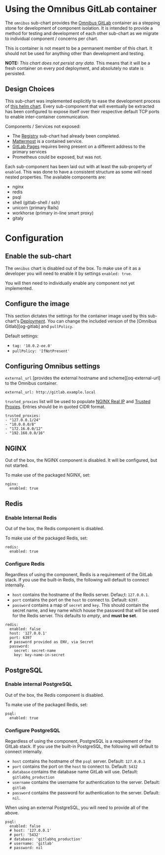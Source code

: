 # Using the Omnibus GitLab container

The `omnibus` sub-chart provides the [Omnibus GitLab][og-docker] container as a
stepping stone for development of component isolation. It is intended to provide
a method for testing and development of each other sub-chart as we migrate to
individual component / concerns per chart.

This is container is not meant to be a permanent member of this chart. It should
not be used for anything other than development and testing.

**NOTE:** *This chart does not persist any data.* This means that it will be a fresh container on every pod deployment, and absolutely no state is persisted.

## Design Choices

This sub-chart was implemented explicitly to ease the development process of
[this helm chart][helm-gitlab]. Every sub-component that will eventually be
extracted has been configured to expose itself over their respective default TCP ports to enable inter-container communication.

Components / Services not exposed:
- The [Registry][registry] sub-chart had already been completed.
- [Mattermost][mattermost] is a contained service.
- [GitLab Pages][gl-pages] requires being present on a different address to the
primary services
- Prometheus could be exposed, but was not.

Each sub-component has been laid out with at least the sub-property of `enabled`. This was done to have a consistent structure as some will need nested properties. The available components are:
- nginx
- redis
- psql
- shell (gitlab-shell / ssh)
- unicorn (primary Rails)
- workhorse (primary in-line smart proxy)
- gitaly

# Configuration

## Enable the sub-chart

The `omnibus` chart is disabled out of the box. To make use of it as a developer
you will need to enable it by settings `enabled: true`.

You will then need to individually enable any component not yet implemented.

## Configure the image

This section dictates the settings for the container image used by this sub-chart's [Deployment][]. You can change the included version of the [Omnibus Gitlab][og-gitlab] and `pullPolicy`.

Default settings:
- `tag: '10.0.2-ee.0'`
- `pullPolicy: 'IfNotPresent'`

## Configuring Omnibus settings

`external_url` [provides the external hostname and scheme][oq-external-url] to the Omnibus container.

```
external_url: http://gitlab.example.local
```

`trusted_proxies` list will be used to populate [NGINX Real IP][og-nginx-proxy] and [Trusted Proxies][og-trusted-proxy]. Entries should be in quoted CIDR format.

```
trusted_proxies:
- "127.0.0.1/24"
- "10.0.0.0/8"
- "172.16.0.0/12"
- "192.168.0.0/16"
```

## NGINX

Out of the box, the NGINX component is disabled. It will be configured, but not started.

To make use of the packaged NGINX, set:

```
nginx:
  enabled: true
```

## Redis

### Enable Internal Redis

Out of the box, the Redis component is disabled.

To make use of the packaged Redis, set:

```
redis:
  enabled: true
```

### Configure Redis

Regardless of using the component, Redis is a requirement of the GitLab stack.
If you use the built-in Redis, the following will default to connect internally.

- `host` contains the hostname of the Redis server. Defau;t: `127.0.0.1`.
- `port` contains the port on the `host` to connect to. Default: `6397`.
- `password` contains a map of `secret` and `key`. This should contain the secret name, and key name which house the password that will be used for the Redis server. This defaults to *empty*, and **must be set**.

```
redis:
  enabled: false
  host: '127.0.0.1'
  port: 6397
  # password provided as ENV, via Secret
  password:
    secret: secret-name
    key: key-name-in-secret
```
## PostgreSQL

### Enable internal PostgreSQL


Out of the box, the Redis component is disabled.

To make use of the packaged Redis, set:

```
psql:
  enabled: true
```

### Configure PostgreSQL

Regardless of using the component, PostgreSQL is a requirement of the GitLab stack.
If you use the built-in PostgreSQL, the following will default to connect internally.

- `host` contains the hostname of the `psql` server. Default: `127.0.0.1`
- `port` contains the port on the `host` to connect to. Default: `5432`
- `database` contains the database name GitLab will use. Default: `gitlabhq_production`
- `username` contains the username for authentication to the server. Default: `gitlab`
- `password` contains the password for authentication to the server. Default: `nil`.

When using an external PostgreSQL, you will need to provide all of the above.

```
psql:
  enabled: false
  # host: '127.0.0.1'
  # port: '5432'
  # database: 'gitlabhq_production'
  # username: 'gitlab'
  # password: nil
```

[og-docker]: https://gitlab.com/gitlab-org/ominbus-gitlab/container_registry
[helm-gitlab]: https://gitlab.org/charts/helm.gitlab.io
[registry]: ../../charts/registry
[mattermost]: https://gitlab.com/mattermost
[gl-pages]: https://about.gitlab.com/features/pages/
[og-external-url]: https://docs.gitlab.com/omnibus/settings/configuration.html#configuring-the-external-url-for-gitlab
[og-nginx-proxy]: https://docs.gitlab.com/omnibus/settings/nginx.html#configuring-gitlab-trusted_proxies-and-the-nginx-real_ip-module
[og-trusted-proxy]: https://docs.gitlab.com/omnibus/settings/nginx.html#using-a-non-bundled-web-server

[Service]: ../../charts/gitlab/charts/omnibus/templates/service.yaml
[Deployment]: ../../charts/gitlab/charts/omnibus/templates/deployment.yaml
[ConfigMap]: ../../charts/gitlab/charts/omnibus/templates/registry-configmap.yaml
[kubernetes-secret]: https://kubernetes.io/docs/concepts/configuration/secret/
